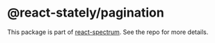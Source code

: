 # @react-stately/pagination

This package is part of [react-spectrum](https://github.com/watheia/spectrum). See the repo for more details.
